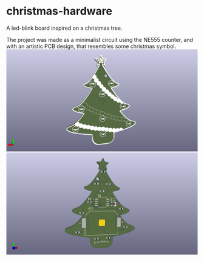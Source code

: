 # christmas-hardware
A led-blink board inspired on a christmas tree.

The project was made as a minimalist circuit using the NE555 counter, and with an artistic PCB design, that resembles some christmas symbol.
![alt text](image.png)
![alt text](image-2.png)